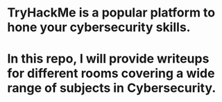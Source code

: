 # TryHackMe is a popular platform to hone your cybersecurity skills.
# In this repo, I will provide writeups for different rooms covering a wide range of subjects in Cybersecurity.

